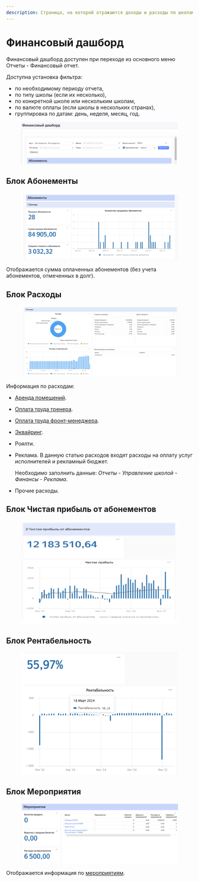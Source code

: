 ```yaml
---
description: Страница, на которой отражаются доходы и расходы по школам.
---
```


# Финансовый дашборд

Финансовый дашборд доступен при переходе из основного меню Отчеты - Финансовый отчет.

Доступна установка фильтра:&#x20;

* по необходимому периоду отчета,&#x20;
* по типу школы (если их несколько),
* по конкретной школе или нескольким школам,
* по валюте оплаты (если школы в нескольких странах),
* группировка по датам: день, неделя, месяц, год.

<figure><img src="../.gitbook/assets/image (2) (1) (1).png" alt=""><figcaption></figcaption></figure>

## Блок Абонементы

<figure><img src="../.gitbook/assets/image (1) (1) (1) (1) (1).png" alt=""><figcaption></figcaption></figure>

Отображается  сумма оплаченных абонементов (без учета абонементов, отмеченных в долг).

## Блок Расходы

<figure><img src="../.gitbook/assets/image (4).png" alt=""><figcaption></figcaption></figure>

Информация по расходам:

* [Аренда помещений](https://informa.gitbook.io/education-erp/nachalo-raboty/shkola/pomeshenie).
* [Оплата труда тренера](https://informa.gitbook.io/education-erp/upravlenie-shkoloi/zarplaty-sotrudnikov).
* [Оплата труда фронт-менеджера](https://informa.gitbook.io/education-erp/upravlenie-shkoloi/zarplaty-sotrudnikov).&#x20;
* [Эквайринг](https://informa.gitbook.io/education-erp/organizaciya-elektronnykh-platezhei).
* Роялти.&#x20;
*   Реклама. В данную статью расходов входят расходы на оплату услуг исполнителей и рекламный бюджет.&#x20;

    Необходимо заполнить данные: _Отчеты - Управление школой - Финансы - Реклама_.
* Прочие расходы.

## Блок Чистая прибыль от абонементов

<figure><img src="../.gitbook/assets/image (6).png" alt=""><figcaption></figcaption></figure>

## Блок Рентабельность

<figure><img src="../.gitbook/assets/image (8).png" alt=""><figcaption></figcaption></figure>

## Блок Мероприятия

<figure><img src="../.gitbook/assets/image (9).png" alt=""><figcaption></figcaption></figure>

Отображается информация по [мероприятиям](https://informa.gitbook.io/education-erp/nachalo-raboty/shkola/meropriyatiya).
